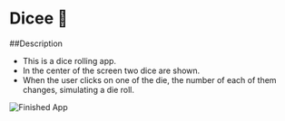 # Dicee 🎲

##Description

- This is a dice rolling app.
- In the center of the screen two dice are shown.
- When the user clicks on one of the die, the number of each of them changes, simulating a die roll.

![Finished App](https://github.com/londonappbrewery/Images/blob/master/dicee-demo.gif)

